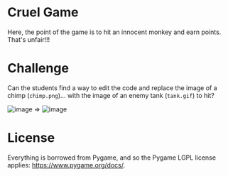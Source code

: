 # Cruel Game
Here, the point of the game is to hit an innocent monkey and earn points. That's unfair!!!

# Challenge
Can the students find a way to edit the code and replace the image of a chimp (`chimp.png`)... with the image of an enemy tank (`tank.gif`) to hit?

![image](https://github.com/user-attachments/assets/4aeaeff6-7ccf-4f22-b151-08c75b5c1597)
=>
![image](https://github.com/user-attachments/assets/04031bfa-5d3f-4937-afc7-c37d24b58c26)


# License
Everything is borrowed from Pygame, and so the Pygame LGPL license applies: https://www.pygame.org/docs/.
